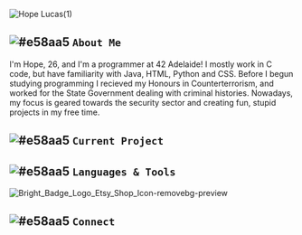 ![Hope Lucas(1)](https://user-images.githubusercontent.com/88760123/159395622-57e1bbf2-fab4-4421-a192-f8f99f59ee8f.png)

## ![#e58aa5](https://via.placeholder.com/15/e58aa5/000000?text=+) `About Me`

I'm Hope, 26, and I'm a programmer at 42 Adelaide! I mostly work in C code, but have familiarity with Java, HTML, Python and CSS. Before I begun studying programming I recieved my Honours in Counterterrorism, and worked for the State Government dealing with criminal histories. Nowadays, my focus is geared towards the security sector and creating fun, stupid projects in my free time.

## ![#e58aa5](https://via.placeholder.com/15/e58aa5/000000?text=+) `Current Project`

## ![#e58aa5](https://via.placeholder.com/15/e58aa5/000000?text=+) `Languages & Tools`
![Bright_Badge_Logo_Etsy_Shop_Icon-removebg-preview](https://user-images.githubusercontent.com/88760123/159400679-40c16dcb-10e5-4f28-9098-871096ec5f06.png)

## ![#e58aa5](https://via.placeholder.com/15/e58aa5/000000?text=+) `Connect`
